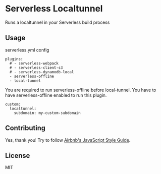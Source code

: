 # Serverless Localtunnel
Runs a localtunnel in your Serverless build process

## Usage
serverless.yml config
```
plugins:
  # - serverless-webpack
  # - serverless-client-s3
  # - serverless-dynamodb-local
  - serverless-offline
  - local-tunnel
```
You are required to run serverless-offline before local-tunnel. You have to have serverless-offline enabled to run this plugin.
```
custom:
  localtunnel:
    subdomain: my-custom-subdomain
```
## Contributing

Yes, thank you! Try to follow [Airbnb's JavaScript Style Guide](https://github.com/airbnb/javascript).

## License

MIT
